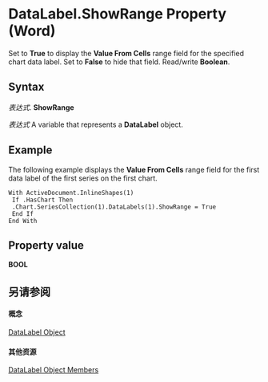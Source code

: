 
# DataLabel.ShowRange Property (Word)

Set to  **True** to display the **Value From Cells** range field for the specified chart data label. Set to **False** to hide that field. Read/write **Boolean**.


## Syntax

 _表达式_. **ShowRange**

 _表达式_ A variable that represents a **DataLabel** object.


## Example

The following example displays the  **Value From Cells** range field for the first data label of the first series on the first chart.


```
With ActiveDocument.InlineShapes(1) 
 If .HasChart Then 
 .Chart.SeriesCollection(1).DataLabels(1).ShowRange = True 
 End If 
End With
```


## Property value

 **BOOL**


## 另请参阅


#### 概念


[DataLabel Object](b955596d-ac94-1e18-4e72-cdf090fc1f9e.md)
#### 其他资源


[DataLabel Object Members](http://msdn.microsoft.com/library/91b7aae6-c3ab-56f6-1757-11b15bc9ec03%28Office.15%29.aspx)